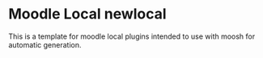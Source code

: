 Moodle Local newlocal
===================

This is a template for moodle local plugins
intended to use with moosh for automatic
generation.
